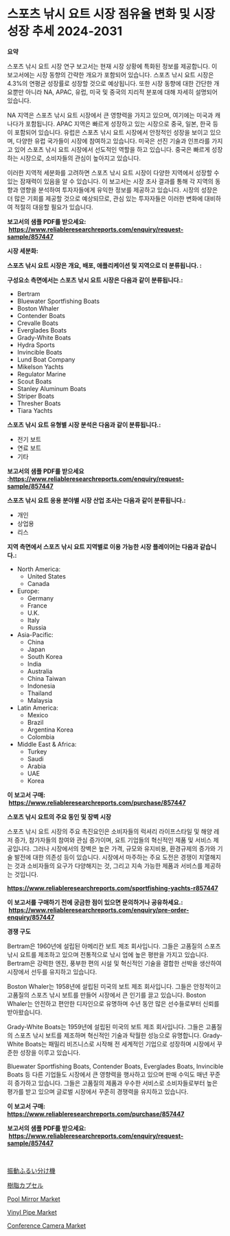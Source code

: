 <p><h1>스포츠 낚시 요트 시장 점유율 변화 및 시장 성장 추세 2024-2031</h1></p><p><strong>요약</strong></p>
<p><p>스포츠 낚시 요트 시장 연구 보고서는 현재 시장 상황에 특화된 정보를 제공합니다. 이 보고서에는 시장 동향의 간략한 개요가 포함되어 있습니다. 스포츠 낚시 요트 시장은 4.3%의 연평균 성장률로 성장할 것으로 예상됩니다. 또한 시장 동향에 대한 간단한 개요뿐만 아니라 NA, APAC, 유럽, 미국 및 중국의 지리적 분포에 대해 자세히 설명되어 있습니다.</p><p>NA 지역은 스포츠 낚시 요트 시장에서 큰 영향력을 가지고 있으며, 여기에는 미국과 캐나다가 포함됩니다. APAC 지역은 빠르게 성장하고 있는 시장으로 중국, 일본, 한국 등이 포함되어 있습니다. 유럽은 스포츠 낚시 요트 시장에서 안정적인 성장을 보이고 있으며, 다양한 유럽 국가들이 시장에 참여하고 있습니다. 미국은 선진 기술과 인프라를 가지고 있어 스포츠 낚시 요트 시장에서 선도적인 역할을 하고 있습니다. 중국은 빠르게 성장하는 시장으로, 소비자들의 관심이 높아지고 있습니다.</p><p>이러한 지역적 세분화를 고려하면 스포츠 낚시 요트 시장이 다양한 지역에서 성장할 수 있는 잠재력이 있음을 알 수 있습니다. 이 보고서는 시장 조사 결과를 통해 각 지역의 동향과 영향을 분석하여 투자자들에게 유익한 정보를 제공하고 있습니다. 시장의 성장은 더 많은 기회를 제공할 것으로 예상되므로, 관심 있는 투자자들은 이러한 변화에 대비하여 적절히 대응할 필요가 있습니다.</p></p>
<p><strong>보고서의 샘플 PDF를 받으세요: &nbsp;<a href="https://www.reliableresearchreports.com/enquiry/request-sample/857447">https://www.reliableresearchreports.com/enquiry/request-sample/857447</a></strong></p>
<p><strong>시장 세분화:</strong></p>
<p><strong> 스포츠 낚시 요트 시장은 개요, 배포, 애플리케이션 및 지역으로 더 분류됩니다. :</strong></p>
<p><strong>구성요소 측면에서는 스포츠 낚시 요트 시장은 다음과 같이 분류됩니다.:</strong></p>
<p><ul><li>Bertram</li><li>Bluewater Sportfishing Boats</li><li>Boston Whaler</li><li>Contender Boats</li><li>Crevalle Boats</li><li>Everglades Boats</li><li>Grady-White Boats</li><li>Hydra Sports</li><li>Invincible Boats</li><li>Lund Boat Company</li><li>Mikelson Yachts</li><li>Regulator Marine</li><li>Scout Boats</li><li>Stanley Aluminum Boats</li><li>Striper Boats</li><li>Thresher Boats</li><li>Tiara Yachts</li></ul></p>
<p><strong> 스포츠 낚시 요트 유형별 시장 분석은 다음과 같이 분류됩니다.:</strong></p>
<p><ul><li>전기 보트</li><li>연료 보트</li><li>기타</li></ul></p>
<p><strong>보고서의 샘플 PDF를 받으세요 :<a href="https://www.reliableresearchreports.com/enquiry/request-sample/857447">https://www.reliableresearchreports.com/enquiry/request-sample/857447</a></strong></p>
<p><strong> 스포츠 낚시 요트 응용 분야별 시장 산업 조사는 다음과 같이 분류됩니다.:</strong></p>
<p><ul><li>개인</li><li>상업용</li><li>리스</li></ul></p>
<p><strong>지역 측면에서 스포츠 낚시 요트 지역별로 이용 가능한 시장 플레이어는 다음과 같습니다.:</strong></p>
<p><ul>
    <li>
        North America:
        <ul>
            <li>United States</li>
            <li>Canada</li>
        </ul>
    </li>
    <li>
        Europe:
        <ul>
            <li>Germany</li>
            <li>France</li>
            <li>U.K.</li>
            <li>Italy</li>
            <li>Russia</li>
        </ul>
    </li>
    <li>
        Asia-Pacific:
        <ul>
            <li>China</li>
            <li>Japan</li>
            <li>South Korea</li>
            <li>India</li>
            <li>Australia</li>
            <li>China Taiwan</li>
            <li>Indonesia</li>
            <li>Thailand</li>
            <li>Malaysia</li>
        </ul>
    </li>
    <li>
        Latin America:
        <ul>
            <li>Mexico</li>
            <li>Brazil</li>
            <li>Argentina Korea</li>
            <li>Colombia</li>
        </ul>
    </li>
    <li>
        Middle East & Africa:
        <ul>
            <li>Turkey</li>
            <li>Saudi</li>
            <li>Arabia</li>
            <li>UAE</li>
            <li>Korea</li>
        </ul>
    </li>
    </ul></p>
<p><strong>이 보고서 구매: &nbsp;<a href="https://www.reliableresearchreports.com/purchase/857447">https://www.reliableresearchreports.com/purchase/857447</a></strong></p>
<p><strong>스포츠 낚시 요트의 주요 동인 및 장벽 시장</strong></p>
<p><p>스포츠 낚시 요트 시장의 주요 촉진요인은 소비자들의 럭셔리 라이프스타일 및 해양 레저 증가, 참가자들의 참여와 관심 증가이며, 요트 기업들의 혁신적인 제품 및 서비스 제공입니다. 그러나 시장에서의 장벽은 높은 가격, 규모와 유지비용, 환경규제의 증가와 기술 발전에 대한 의존성 등이 있습니다. 시장에서 마주하는 주요 도전은 경쟁이 치열해지는 것과 소비자들의 요구가 다양해지는 것, 그리고 지속 가능한 제품과 서비스를 제공하는 것입니다.</p></p>
<p><strong><a href="https://www.reliableresearchreports.com/sportfishing-yachts-r857447">https://www.reliableresearchreports.com/sportfishing-yachts-r857447</a></strong></p>
<p><strong>이 보고서를 구매하기 전에 궁금한 점이 있으면 문의하거나 공유하세요.: &nbsp;<a href="https://www.reliableresearchreports.com/enquiry/pre-order-enquiry/857447">https://www.reliableresearchreports.com/enquiry/pre-order-enquiry/857447</a></strong></p>
<p><strong>경쟁 구도</strong></p>
<p><p>Bertram은 1960년에 설립된 아메리칸 보트 제조 회사입니다. 그들은 고품질의 스포츠 낚시 요트를 제조하고 있으며 전통적으로 낚시 업에 높은 평판을 가지고 있습니다. Bertram은 강력한 엔진, 풍부한 편의 시설 및 혁신적인 기술을 결합한 선박을 생산하여 시장에서 선두를 유지하고 있습니다.</p><p>Boston Whaler는 1958년에 설립된 미국의 보트 제조 회사입니다. 그들은 안정적이고 고품질의 스포츠 낚시 보트를 만들어 시장에서 큰 인기를 끌고 있습니다. Boston Whaler는 안전하고 편안한 디자인으로 유명하며 수년 동안 많은 선수들로부터 신뢰를 받아왔습니다.</p><p>Grady-White Boats는 1959년에 설립된 미국의 보트 제조 회사입니다. 그들은 고품질의 스포츠 낚시 보트를 제조하며 혁신적인 기술과 탁월한 성능으로 유명합니다. Grady-White Boats는 패밀리 비즈니스로 시작해 전 세계적인 기업으로 성장하며 시장에서 꾸준한 성장을 이루고 있습니다.</p><p>Bluewater Sportfishing Boats, Contender Boats, Everglades Boats, Invincible Boats 등 다른 기업들도 시장에서 큰 영향력을 행사하고 있으며 판매 수익도 매년 꾸준히 증가하고 있습니다. 그들은 고품질의 제품과 우수한 서비스로 소비자들로부터 높은 평가를 받고 있으며 글로벌 시장에서 꾸준히 경쟁력을 유지하고 있습니다.</p></p>
<p><strong>이 보고서 구매: &nbsp; <a href="https://www.reliableresearchreports.com/purchase/857447">https://www.reliableresearchreports.com/purchase/857447</a></strong></p>
<p><strong>보고서의 샘플 PDF를 받으세요: &nbsp;<a href="https://www.reliableresearchreports.com/enquiry/request-sample/857447">https://www.reliableresearchreports.com/enquiry/request-sample/857447</a></strong><strong></strong></p>
<p>&nbsp;</p>
<p><p><a href="https://medium.com/@phillipbarnett65/%E6%8C%AF%E5%8B%95%E7%AF%A9%E9%81%B8%E6%A9%9F%E5%B8%82%E5%A0%B4-%E3%82%BF%E3%82%A4%E3%83%97-%E5%BF%9C%E7%94%A8-%E3%81%8A%E3%82%88%E3%81%B3%E5%9C%B0%E7%90%86%E3%81%AB%E3%82%88%E3%82%8B%E5%8C%85%E6%8B%AC%E7%9A%84%E3%81%AA%E8%A9%95%E4%BE%A1-d477c3ecf355">振動ふるい分け機</a></p><p><a href="https://medium.com/@vincemarvin1/%E3%83%AC%E3%82%B8%E3%83%B3%E3%82%AB%E3%83%97%E3%82%BB%E3%83%AB%E5%B8%82%E5%A0%B4%E3%81%AE%E8%A6%8F%E6%A8%A1%E3%81%A8%E5%B8%82%E5%A0%B4%E5%8B%95%E5%90%91-%E5%AE%8C%E5%85%A8%E3%81%AA%E6%A5%AD%E7%95%8C%E6%A6%82%E8%A6%81-2024%E5%B9%B4%E3%81%8B%E3%82%892031%E5%B9%B4%E3%81%BE%E3%81%A7-0cb0ab262c93">樹脂カプセル</a></p><p><a href="https://issuu.com/reportprime-2/docs/pool-mirror-market-size-2030.pptx">Pool Mirror Market</a></p><p><a href="https://issuu.com/reportprime-2/docs/vinyl-pipe-market-size-2030.pptx">Vinyl Pipe Market</a></p><p><a href="https://view.publitas.com/reportprime-1/analyzing-conference-camera-market-global-industry-perspective-and-forecast-2024-to-2031/">Conference Camera Market</a></p></p>